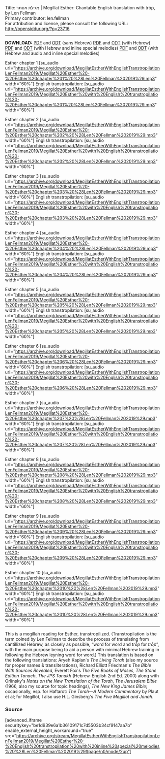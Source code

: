 <html>
<head></head>
<body>
Title: מגילת אסתר | Megillat Esther: Chantable English translation with trōp, by Len Fellman<br />
Primary contributor: len.fellman<br />
For attribution and license, please consult the following URL: <a href="http://opensiddur.org/?p=23716">http://opensiddur.org/?p=23716</a>
<p />
<hr />

<style type="text/css" media="all">.printfriendly {display: none!important;}</style>

<strong>DOWNLOAD:</strong> <a href="https://archive.org/download/MegillatEstherWithEnglishTranstropilationLenFellman2019/Megillat%20Esther%20-%20English%20transtropilation%20with%20special%20melodies%20%28Len%20Fellman%202019%29%20-%20english%20only.pdf">PDF</a> and <a href="https://archive.org/download/MegillatEstherWithEnglishTranstropilationLenFellman2019/Megillat%20Esther%20-%20English%20transtropilation%20with%20special%20melodies%20%28Len%20Fellman%202019%29%20-%20english%20only.odt">ODT</a> (sans Hebrew) 
<a href="https://archive.org/download/MegillatEstherWithEnglishTranstropilationLenFellman2019/Megillat%20Esther%20-%20English%20transtropilation%20with%20special%20melodies%20%28Len%20Fellman%202019%29.pdf">PDF</a> and <a href="https://archive.org/download/MegillatEstherWithEnglishTranstropilationLenFellman2019/Megillat%20Esther%20-%20English%20transtropilation%20with%20special%20melodies%20%28Len%20Fellman%202019%29.odt">ODT</a> (with Hebrew) 
<a href="https://archive.org/download/MegillatEstherWithEnglishTranstropilationLenFellman2019/Megillat%20Esther%20-%20English%20transtropilation%20with%20inline%20special%20melodies%20%28Len%20Fellman%202019%29.pdf">PDF</a> and <a href="https://archive.org/download/MegillatEstherWithEnglishTranstropilationLenFellman2019/Megillat%20Esther%20-%20English%20transtropilation%20with%20inline%20special%20melodies%20%28Len%20Fellman%202019%29.odt">ODT</a> (with Hebrew and inline special melodies) 
<a href="https://archive.org/download/MegillatEstherWithEnglishTranstropilationLenFellman2019/Megillat%20Esther%20-%20English%20transtropilation%20with%20audio%20and%20inline%20special%20melodies%20%28Len%20Fellman%202019%29.pdf">PDF</a> and <a href="https://archive.org/download/MegillatEstherWithEnglishTranstropilationLenFellman2019/Megillat%20Esther%20-%20English%20transtropilation%20with%20audio%20and%20inline%20special%20melodies%20%28Len%20Fellman%202019%29.odt">ODT</a> (with Hebrew and audio and inline special melodies)

Esther chapter 1 [su_audio url="https://archive.org/download/MegillatEstherWithEnglishTranstropilationLenFellman2019/Megillat%20Esther%20-%20Esther%20chapter%201%20%28Len%20Fellman%202019%29.mp3" width="60%"]
English transtropilation: [su_audio url="https://archive.org/download/MegillatEstherWithEnglishTranstropilationLenFellman2019/Megillat%20Esther%20with%20English%20transtropilation%20-%20Esther%20chapter%201%20%28Len%20Fellman%202019%29.mp3" width="60%"]

Esther chapter 2 [su_audio url="https://archive.org/download/MegillatEstherWithEnglishTranstropilationLenFellman2019/Megillat%20Esther%20-%20Esther%20chapter%202%20%28Len%20Fellman%202019%29.mp3" width="60%"]
English transtropilation: [su_audio url="https://archive.org/download/MegillatEstherWithEnglishTranstropilationLenFellman2019/Megillat%20Esther%20with%20English%20transtropilation%20-%20Esther%20chapter%202%20%28Len%20Fellman%202019%29.mp3" width="60%"]

Esther chapter 3 [su_audio url="https://archive.org/download/MegillatEstherWithEnglishTranstropilationLenFellman2019/Megillat%20Esther%20-%20Esther%20chapter%203%20%28Len%20Fellman%202019%29.mp3" width="60%"]
English transtropilation: [su_audio url="https://archive.org/download/MegillatEstherWithEnglishTranstropilationLenFellman2019/Megillat%20Esther%20with%20English%20transtropilation%20-%20Esther%20chapter%203%20%28Len%20Fellman%202019%29.mp3" width="60%"]

Esther chapter 4 [su_audio url="https://archive.org/download/MegillatEstherWithEnglishTranstropilationLenFellman2019/Megillat%20Esther%20-%20Esther%20chapter%204%20%28Len%20Fellman%202019%29.mp3" width="60%"]
English transtropilation: [su_audio url="https://archive.org/download/MegillatEstherWithEnglishTranstropilationLenFellman2019/Megillat%20Esther%20with%20English%20transtropilation%20-%20Esther%20chapter%204%20%28Len%20Fellman%202019%29.mp3" width="60%"]

Esther chapter 5 [su_audio url="https://archive.org/download/MegillatEstherWithEnglishTranstropilationLenFellman2019/Megillat%20Esther%20-%20Esther%20chapter%205%20%28Len%20Fellman%202019%29.mp3" width="60%"]
English transtropilation: [su_audio url="https://archive.org/download/MegillatEstherWithEnglishTranstropilationLenFellman2019/Megillat%20Esther%20with%20English%20transtropilation%20-%20Esther%20chapter%205%20%28Len%20Fellman%202019%29.mp3" width="60%"]

Esther chapter 6 [su_audio url="https://archive.org/download/MegillatEstherWithEnglishTranstropilationLenFellman2019/Megillat%20Esther%20-%20Esther%20chapter%206%20%28Len%20Fellman%202019%29.mp3" width="60%"]
English transtropilation: [su_audio url="https://archive.org/download/MegillatEstherWithEnglishTranstropilationLenFellman2019/Megillat%20Esther%20with%20English%20transtropilation%20-%20Esther%20chapter%206%20%28Len%20Fellman%202019%29.mp3" width="60%"]

Esther chapter 7 [su_audio url="https://archive.org/download/MegillatEstherWithEnglishTranstropilationLenFellman2019/Megillat%20Esther%20-%20Esther%20chapter%207%20%28Len%20Fellman%202019%29.mp3" width="60%"]
English transtropilation: [su_audio url="https://archive.org/download/MegillatEstherWithEnglishTranstropilationLenFellman2019/Megillat%20Esther%20with%20English%20transtropilation%20-%20Esther%20chapter%207%20%28Len%20Fellman%202019%29.mp3" width="60%"]

Esther chapter 8 [su_audio url="https://archive.org/download/MegillatEstherWithEnglishTranstropilationLenFellman2019/Megillat%20Esther%20-%20Esther%20chapter%208%20%28Len%20Fellman%202019%29.mp3" width="60%"]
English transtropilation: [su_audio url="https://archive.org/download/MegillatEstherWithEnglishTranstropilationLenFellman2019/Megillat%20Esther%20with%20English%20transtropilation%20-%20Esther%20chapter%208%20%28Len%20Fellman%202019%29.mp3" width="60%"]

Esther chapter 9 [su_audio url="https://archive.org/download/MegillatEstherWithEnglishTranstropilationLenFellman2019/Megillat%20Esther%20-%20Esther%20chapter%209%20%28Len%20Fellman%202019%29.mp3" width="60%"]
English transtropilation: [su_audio url="https://archive.org/download/MegillatEstherWithEnglishTranstropilationLenFellman2019/Megillat%20Esther%20with%20English%20transtropilation%20-%20Esther%20chapter%209%20%28Len%20Fellman%202019%29.mp3" width="60%"]

Esther chapter 10 [su_audio url="https://archive.org/download/MegillatEstherWithEnglishTranstropilationLenFellman2019/Megillat%20Esther%20-%20Esther%20chapter%2010%20%28Len%20Fellman%202019%29.mp3" width="60%"]
English transtropilation: [su_audio url="https://archive.org/download/MegillatEstherWithEnglishTranstropilationLenFellman2019/Megillat%20Esther%20with%20English%20transtropilation%20-%20Esther%20chapter%2010%20%28Len%20Fellman%202019%29.mp3" width="60%"]


<hr />

This is a megillah reading for Esther, transtropilized. (Transtropilation is the term coined by Len Fellman to describe the process of translating from cantillized Hebrew, as closely as possible, “word for word and <em>trōp</em> for <em>trōp</em>”, with the main purpose being to aid a person with minimal Hebrew training in following the Hebrew leyning word for word.) This translation is based on the following translations: Aryeh Kaplan's <em>The Living Torah</em> (also my source for proper names & transliterations), Richard Elliott Friedman's <em>The Bible With Sources Revealed</em>, Everett Fox's <em>The Five Books of Moses</em>, <em>The Stone Edition Tanach</em>, <em>The JPS Tanakh</em> (Hebrew-English 2nd Ed. 2000) along with Orlinsky's <em>Notes on the New Translation of the Torah</em>, <em>The Jerusalem Bible</em> (1966, also my source for topic headings), <em>The New King James Bible</em>; occasionally, esp. for Haftarot: <em>The Torah—A Modern Commentary</em> by Plaut et al; for Megillot, I also use H.L. Ginsberg's <em>The Five Megillot and Jonah</em>.

<h3>Source</h3>

[advanced_iframe securitykey="be1d939e6a1b36109171c7d5503b34cf9147aa7b" enable_external_height_workaround="true" src="https://archive.org/stream/MegillatEstherWithEnglishTranstropilationLenFellman2019/Megillat%20Esther%20-%20English%20transtropilation%20with%20inline%20special%20melodies%20%28Len%20Fellman%202019%29#page/n0/mode/2up"]


</body>
</html>